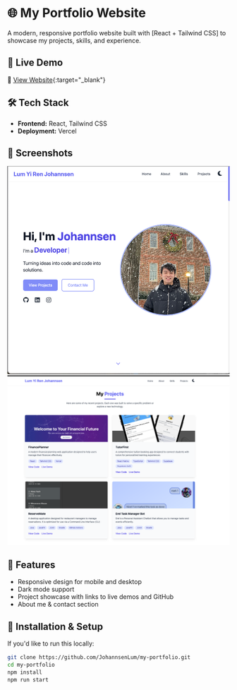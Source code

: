 # 🌐 My Portfolio Website

A modern, responsive portfolio website built with [React + Tailwind CSS] to showcase my projects, skills, and experience.

## 🚀 Live Demo

🔗 [View Website](https://my-portfolio-gilt-ten-31.vercel.app/){:target="_blank"}

## 🛠️ Tech Stack

- **Frontend:** React, Tailwind CSS
- **Deployment:** Vercel

## 📸 Screenshots

![Home Page](./src/assets/homepage.png)
![Project Section](./src/assets/projectsection.png)

## 📁 Features

- Responsive design for mobile and desktop
- Dark mode support
- Project showcase with links to live demos and GitHub
- About me & contact section

## 🚧 Installation & Setup

If you'd like to run this locally:

```bash
git clone https://github.com/JohannsenLum/my-portfolio.git
cd my-portfolio
npm install
npm run start
```

